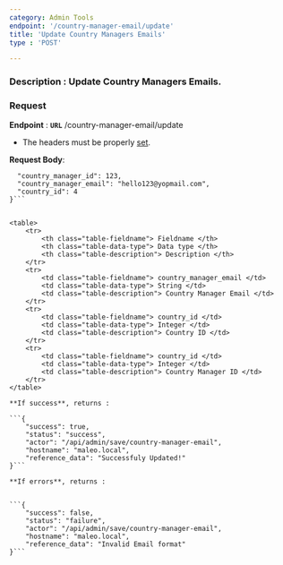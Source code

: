```yaml
---
category: Admin Tools
endpoint: '/country-manager-email/update'
title: 'Update Country Managers Emails'
type : 'POST'

---
```

### **Description** : Update Country Managers Emails.
### Request

**Endpoint** : **`URL`** /country-manager-email/update

* The headers must be properly [set](#/Info-setting-headers-token).

**Request Body**: 

```{
  "country_manager_id": 123,
  "country_manager_email": "hello123@yopmail.com",
  "country_id": 4
}```


<table>
	<tr>
		<th class="table-fieldname"> Fieldname </th>
		<th class="table-data-type"> Data type </th>
		<th class="table-description"> Description </th>
	</tr>
	<tr>
		<td class="table-fieldname"> country_manager_email </td>
		<td class="table-data-type"> String </td>
		<td class="table-description"> Country Manager Email </td>
	</tr>
	<tr>
		<td class="table-fieldname"> country_id </td>
		<td class="table-data-type"> Integer </td>
		<td class="table-description"> Country ID </td>
	</tr>
	<tr>
		<td class="table-fieldname"> country_id </td>
		<td class="table-data-type"> Integer </td>
		<td class="table-description"> Country Manager ID </td>
	</tr>
</table>

**If success**, returns : 

```{
    "success": true,
    "status": "success",
    "actor": "/api/admin/save/country-manager-email",
    "hostname": "maleo.local",
    "reference_data": "Successfuly Updated!"
}```

**If errors**, returns : 


```{
    "success": false,
    "status": "failure",
    "actor": "/api/admin/save/country-manager-email",
    "hostname": "maleo.local",
    "reference_data": "Invalid Email format"
}```